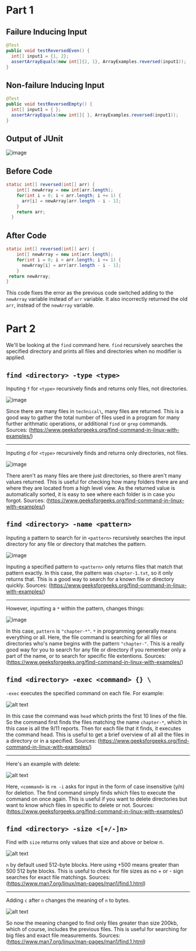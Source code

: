 # Part 1

## Failure Inducing Input

```java
@Test
public void testReversedEven() {
  int[] input1 = {1, 2};
  assertArrayEquals(new int[]{2, 1}, ArrayExamples.reversed(input1));
}
```

## Non-failure Inducing Input

```java
@Test
public void testReversedEmpty() {
  int[] input1 = { };
  assertArrayEquals(new int[]{ }, ArrayExamples.reversed(input1));
}
```

## Output of JUnit

![image](Screenshot2024-02-12152535.png)

## Before Code

```java
static int[] reversed(int[] arr) {
    int[] newArray = new int[arr.length];
    for(int i = 0; i < arr.length; i += 1) {
      arr[i] = newArray[arr.length - i - 1];
    }
    return arr;
  }
```

## After Code

```java
static int[] reversed(int[] arr) {
    int[] newArray = new int[arr.length];
    for(int i = 0; i < arr.length; i += 1) {
      newArray[i] = arr[arr.length - i - 1];
    }
 return newArray;
}
```

This code fixes the error as the previous code switched adding to the `newArray` variable instead of `arr` variable. It also incorrectly returned the old `arr`, instead of the `newArray` variable.

# Part 2

We'll be looking at the `find` command here. `find` recursively searches the specified directory and prints all files and directories when no modifier is applied.

## `find <directory> -type <type>` 

Inputing `f` for `<type>` recursively finds and returns only files, not directories.

![image](Screenshot2024-02-13181443.png)

Since there are many files in `technical\`, many files are returned. This is a good way to gather the total number of files used in a program for many further arithmatic operations, or additional `find` or `grep` commands. Sources: (https://www.geeksforgeeks.org/find-command-in-linux-with-examples/)

---

Inputing `d` for `<type>` recursively finds and returns only directories, not files.

![image](Screenshot2024-02-13182154.png)

There aren't as many files are there just directories, so there aren't many values returned. This is useful for checking how many folders there are and where they are located from a high level view. As the returned value is automatically sorted, it is easy to see where each folder is in case you forgot. Sources: (https://www.geeksforgeeks.org/find-command-in-linux-with-examples/)

## `find <directory> -name <pattern>`

Inputing a pattern to search for in `<pattern>` recursively searches the input directory for any file or directory that matches the pattern.

![image](Screenshot2024-02-13182731.png)

Inputing a specified pattern to `<pattern>` only returns files that match that pattern exactly. In this case, the pattern was `chapter-1.txt`, so it only returns that. This is a good way to search for a known file or directory quickly. Sources: (https://www.geeksforgeeks.org/find-command-in-linux-with-examples/)

---

However, inputting a `*` within the pattern, changes things:

![image](Screenshot2024-02-13183658.png)

In this case, `pattern` is `"chapter-*"`. `*` in programming generally means everything or all. Here, the file command is searching for all files or directories who's name begins with the pattern `"chapter-"`. This is a really good way for you to search for any file or directory if you remember only a part of the name, or to search for specific file extentions. Sources: (https://www.geeksforgeeks.org/find-command-in-linux-with-examples/)

## `find <directory> -exec <command> {} \`

`-exec` executes the specified command on each file. For example:

![alt text](image.png)

In this case the command was `head` which prints the first 10 lines of the file. So the command first finds the files matching the name `chapter-*`, which in this case is all the 9/11 reports. Then for each file that it finds, it executes the command head. This is useful to get a brief overview of all all the files in a directory or in a specified. Sources: (https://www.geeksforgeeks.org/find-command-in-linux-with-examples/)

---

Here's an example with delete:

![alt text](image-1.png)

Here, `<command>` is `rm -i` asks for input in the form of case insensitive (y/n) for deletion. The find command simply finds which files to execute the command on once again. This is useful if you want to delete directories but want to know which files in specific to delete or not. Sources: (https://www.geeksforgeeks.org/find-command-in-linux-with-examples/) 

## `find <directory> -size <[+/-]n>`

Find with `size` returns only values that size and above or below n.

![alt text](image-2.png)

`n` by default used 512-byte blocks. Here using +500 means greater than 500 512 byte blocks. This is useful to check for file sizes as no + or - sign searches for exact file matchings. Sources: (https://www.man7.org/linux/man-pages/man1/find.1.html)

---

Adding `c` after `n` changes the meaning of `n` to bytes.

![alt text](image-3.png)

So now the meaning changed to find only files greater than size 200kb, which of course, includes the previous files. This is useful for searching for big files and exact file measurements. Sources: (https://www.man7.org/linux/man-pages/man1/find.1.html)